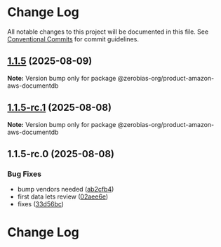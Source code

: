 # Change Log

All notable changes to this project will be documented in this file.
See [Conventional Commits](https://conventionalcommits.org) for commit guidelines.

## [1.1.5](https://github.com/zerobias-org/product/compare/@zerobias-org/product-amazon-aws-documentdb@1.1.5-rc.1...@zerobias-org/product-amazon-aws-documentdb@1.1.5) (2025-08-09)

**Note:** Version bump only for package @zerobias-org/product-amazon-aws-documentdb





## [1.1.5-rc.1](https://github.com/zerobias-org/product/compare/@zerobias-org/product-amazon-aws-documentdb@1.1.5-rc.0...@zerobias-org/product-amazon-aws-documentdb@1.1.5-rc.1) (2025-08-08)

**Note:** Version bump only for package @zerobias-org/product-amazon-aws-documentdb





## 1.1.5-rc.0 (2025-08-08)


### Bug Fixes

* bump vendors needed ([ab2cfb4](https://github.com/zerobias-org/product/commit/ab2cfb4a9cf2e3008e08b068f98011fec096c932))
* first data lets review ([02aee6e](https://github.com/zerobias-org/product/commit/02aee6e8c4f11675de7c63a00f4c8254a67a4dd7))
* fixes ([33d56bc](https://github.com/zerobias-org/product/commit/33d56bcaedf3fa5e3939a33c0fb57eda53539d05))





# Change Log

